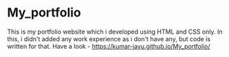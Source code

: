 # My_portfolio
This is my portfolio website which i developed using HTML and CSS only. In this, i didn't added any work experience as i don't have any, but code is written for that. 
Have a look - https://kumar-jayu.github.io/My_portfolio/
